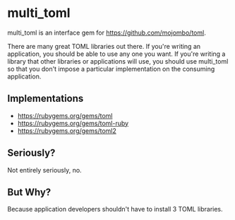 # multi_toml

multi_toml is an interface gem for https://github.com/mojombo/toml.

There are many great TOML libraries out there. If you're writing an application,
you should be able to use any one you want. If you're writing a library that
other libraries or applications will use, you should use multi_toml so that you
don't impose a particular implementation on the consuming application.

## Implementations

 * https://rubygems.org/gems/toml
 * https://rubygems.org/gems/toml-ruby
 * https://rubygems.org/gems/toml2

## Seriously?

Not entirely seriously, no.

## But Why?

Because application developers shouldn't have to install 3 TOML libraries.
